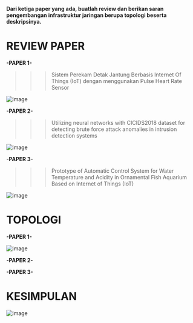 **Dari ketiga paper yang ada, buatlah review dan berikan saran pengembangan infrastruktur jaringan berupa topologi beserta deskripsinya.**

# REVIEW PAPER

**-PAPER 1-** 
>>> Sistem Perekam Detak Jantung Berbasis Internet Of Things (IoT) dengan menggunakan Pulse Heart Rate Sensor

![image](https://github.com/pritasalma/PRATIKUM-JARKOM-PRITA-SALMA-TK4B/assets/126141683/7070b677-f107-4af2-a44a-d2cd200d006b)


**-PAPER 2-** 
>>> Utilizing neural networks with CICIDS2018 dataset for detecting brute force attack anomalies in intrusion detection systems

![image](https://github.com/pritasalma/PRATIKUM-JARKOM-PRITA-SALMA-TK4B/assets/126141683/9fa21dc8-7d17-49f8-94ee-464273a93816)


**-PAPER 3-** 
>>> Prototype of Automatic Control System for Water Temperature and Acidity in Ornamental Fish Aquarium Based on Internet of Things (IoT)

![image](https://github.com/pritasalma/PRATIKUM-JARKOM-PRITA-SALMA-TK4B/assets/126141683/b6a7658c-2a06-406b-b540-e5d2c6e54e3b)

# TOPOLOGI

**-PAPER 1-**

![image](https://github.com/pritasalma/PRATIKUM-JARKOM-PRITA-SALMA-TK4B/assets/126141683/ec8e68fd-2959-436c-8868-76ce593fcd4d)

**-PAPER 2-**

**-PAPER 3-**
# KESIMPULAN

![image](https://github.com/pritasalma/PRATIKUM-JARKOM-PRITA-SALMA-TK4B/assets/126141683/68120331-e5cf-4194-8f60-8807f6a61fc2)
